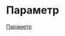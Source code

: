 # Параметр
<a href = "https://github.com/mikh-maksi/own-finances-bot/blob/main/06bot_count_costs.py">Параметр</a>